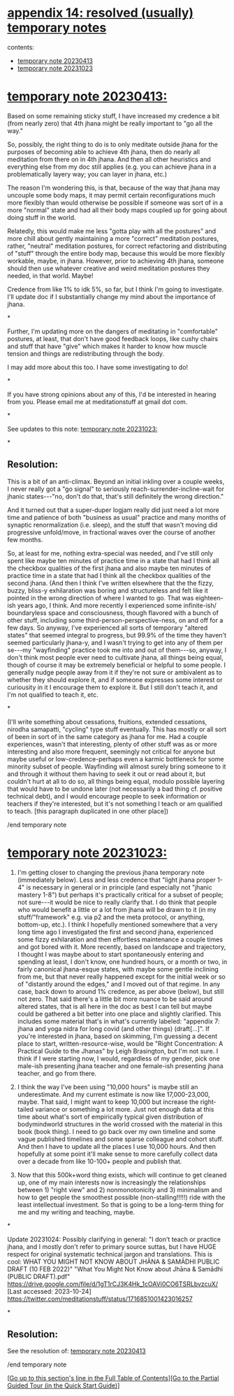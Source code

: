 # <a id="appendix-14-resolved-temporary-notes" href="#appendix-14-resolved-temporary-notes">appendix 14: resolved (usually) temporary notes</a>

contents:

* <a href="#temporary-note-20230413">temporary note 20230413</a>
* <a href="#temporary-note-20231023">temporary note 20231023</a>

# <a id="temporary-note-20230413" href="#temporary-note-20230413">temporary note 20230413:</a>

Based on some remaining sticky stuff, I have increased my credence a bit (from nearly zero) that 4th jhana might be really important to "go all the way."

So, possibly, the right thing to do is to only meditate outside jhana for the purposes of becoming able to achieve 4th jhana, then do nearly all meditation from there on in 4th jhana. And then all other heuristics and everything else from my doc still applies (e.g. you can achieve jhana in a problematically layery way; you can layer in jhana, etc.)

The reason I'm wondering this, is that, because of the way that jhana may uncouple some body maps, it may permit certain reconfigurations much more flexibly than would otherwise be possible if someone was sort of in a more "normal" state and had all their body maps coupled up for going about doing stuff in the world.

Relatedly, this would make me less "gotta play with all the postures" and more chill about gently maintaining a more "correct" meditation postures, rather, "neutral" meditation postures, for correct refactoring and distributing of "stuff" through the entire body map, because this would be more flexibly workable, maybe, in jhana. However, prior to achieving 4th jhana, someone should then use whatever creative and weird meditation postures they needed, in that world. Maybe!

Credence from like 1% to idk 5%, so far, but I think I'm going to investigate. I'll update doc if I substantially change my mind about the importance of jhana.

\*

Further, I'm updating more on the dangers of meditating in "comfortable" postures, at least, that don't have good feedback loops, like cushy chairs and stuff that have "give" which makes it harder to know how muscle tension and things are redistributing through the body.

I may add more about this too. I have some investigating to do!

\*

If you have strong opinions about any of this, I'd be interested in hearing from you. Please email me at meditationstuff at gmail dot com.

\*

See updates to this note: <a href="#temporary-note-20231023">temporary note 20231023:</a>

\*

## Resolution:

This is a bit of an anti-climax. Beyond an initial inkling over a couple weeks, I never really got a "go signal" to seriously reach-surrender-incline-wait for jhanic states---"no, don't do that, that's still definitely the wrong direction."

And it turned out that a super-duper logjam really did just need a lot more time and patience of both "business as usual" practice and many months of synaptic renormalization (i.e. sleep), and the stuff that wasn't moving did progressive unfold/move, in fractional waves over the course of another few months.

So, at least for me, nothing extra-special was needed, and I've still only spent like maybe ten minutes of practice time in a state that had I think all the checkbox qualities of the first jhana and also maybe ten minutes of practice time in a state that had I think all the checkbox qualities of the second jhana. (And then I think I've written elsewhere that the the fizzy, buzzy, bliss-y exhilaration was boring and structureless and felt like it pointed in the wrong direction of where I wanted to go. That was eighteen-ish years ago, I think. And more recently I experienced some infinite-ish/&#8203;boundaryless space and consciousness, though flavored with a bunch of other stuff, including some third-person-perspective-ness, on and off for a few days. So anyway, I've experienced all sorts of temporary "altered states" that seemed integral to progress, but 99.9% of the time they haven't seemed particularly jhana-y, and I wasn't trying to get into any of them per se---my "wayfinding" practice took me into and out of them---so, anyway, I don't think most people ever need to cultivate jhana, all things being equal, though of course it may be extremely beneficial or helpful to some people. I generally nudge people away from it if they're not sure or ambivalent as to whether they should explore it, and if someone expresses some interest or curiousity in it I encourage them to explore it. But I still don't teach it, and I'm not qualified to teach it, etc.

\*

(I'll write something about cessations, fruitions, extended cessations, nirodha samapatti, "cycling" type stuff eventually. This has mostly or all sort of been in sort of in the same category as jhana for me. Had a couple experiences, wasn't that interesting, plenty of other stuff was as or more interesting and also more frequent, seemingly not critical for anyone but maybe useful or low-credence-perhaps even a karmic bottleneck for some minority subset of people. Wayfinding will almost surely bring someone to it and through it without them having to seek it out or read about it, but couldn't hurt at all to do so, all things being equal, modulo possible layering that would have to be undone later (not necessarily a bad thing cf. positive technical debt), and I would encourage people to seek information or teachers if they're interested, but it's not something I teach or am qualified to teach. \[this paragraph duplicated in one other place])

\/end temporary note


# <a id="temporary-note-20231023" href="#temporary-note-20231023">temporary note 20231023:</a>

1) I'm getting closer to changing the previous jhana temporary note (immediately below). Less and less credence that "light jhana proper 1-4" is necessary in general or in principle (and especially not "jhanic mastery 1-8") but perhaps it's practically critical for a subset of people; not sure---it would be nice to really clarify that. I do think that people who would benefit a little or a lot from jhana will be drawn to it (in my stuff/&#8203;"framework" e.g. via p2 and the meta protocol, or anything, bottom-up, etc.). I think I hopefully mentioned somewhere that a very long time ago I investigated the first and second jhana, experienced some fizzy exhilaration and then effortless maintenance a couple times and got bored with it. More recently, based on landscape and trajectory, I thought I was maybe about to start spontaneously entering and spending at least, I don't know, one hundred hours, or a month or two, in fairly canonical jhana-esque states, with maybe some gentle inclining from me, but that never really happened except for the initial week or so of "distantly around the edges," and I moved out of that regime. In any case, back down to around 1% credence, as per above (below), but still not zero. That said there's a little bit more nuance to be said around altered states, that is all here in the doc as best I can tell but maybe could be gathered a bit better into one place and slightly clarified. This includes some material that's in what's currently labeled: "appendix 7: jhana and yoga nidra for long covid (and other things) (draft\[...]". If you're interested in jhana, based on skimming, I'm guessing a decent place to start, written-resource-wise, would be "Right Concentration: A Practical Guide to the Jhanas" by Leigh Brasington, but I'm not sure. I think if I were starting now, I would, regardless of my gender, pick one male-ish presenting jhana teacher and one female-ish presenting jhana teacher, and go from there.

2) I think the way I've been using "10,000 hours" is maybe still an underestimate. And my current estimate is now like 17,000-23,000, maybe. That said, I might want to keep 10,000 but increase the right-tailed variance or something a lot more. Just not enough data at this time about what's sort of empirically typical given distribution of bodymindworld structures in the world crossed with the material in this book (book thing). I need to go back over my own timeline and some vague published timelines and some sparse colleague and cohort stuff. And then I have to update all the places I use 10,000 hours. And then hopefully at some point it'll make sense to more carefully collect data over a decade from like 10-100+ people and publish that.

3) Now that this 500k+word thing exists, which will continue to get cleaned up, one of my main interests now is increasingly the relationships between 1) "right view" and 2) nonmonotonicity and 3) minimalism and how to get people the smoothest possible (non-stalling!!!!!) ride with the least intellectual investment. So that is going to be a long-term thing for me and my writing and teaching, maybe. 

\*

Update 20231024: Possibly clarifying in general: "I don't teach or practice jhana, and I mostly don't refer to primary source suttas, but I have HUGE respect for original systematic technical jargon and translations. This is cool: WHAT YOU MIGHT NOT KNOW ABOUT JHĀNA & SAMĀDHI PUBLIC DRAFT (10 FEB 2022)" "What You Might Not Know about Jhāna & Samādhi (PUBLIC DRAFT).pdf" https://drive.google.com/file/d/1gT1rCJ3K4Hk_1cOAVi0CO6TSRLbvzcuX/ [Last accessed: 2023-10-24]  https://twitter.com/meditationstuff/status/1716851001423016257 

\*

## Resolution:

See the resolution of: <a href="#temporary-note-20230413">temporary note 20230413</a>

\/end temporary note

[<a href="#207h">Go up to this section's line in the Full Table of Contents</a>][<a href="#qq">Go to the Partial Guided Tour (in the Quick Start Guide)</a>]